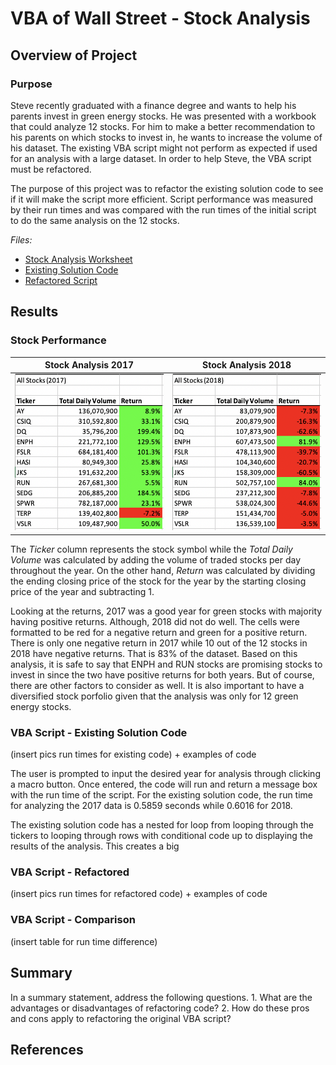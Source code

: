 # VBA of Wall Street - Stock Analysis

## Overview of Project

### Purpose

Steve recently graduated with a finance degree and wants to help his parents invest in green energy stocks. He was presented with a workbook that could analyze 12 stocks. For him to make a better recommendation to his parents on which stocks to invest in, he wants to increase the volume of his dataset. The existing VBA script might not perform as expected if used for an analysis with a large dataset. In order to help Steve, the VBA script must be refactored.

The purpose of this project was to refactor the existing solution code to see if it will make the script more efficient. Script performance was measured by their run times and was compared with the run times of the initial script to do the same analysis on the 12 stocks. 

*Files:*
- [Stock Analysis Worksheet](VBA_Challenge.xlsm)
- [Existing Solution Code](https://github.com/samanthajpv/Stock-Analysis/blob/7965c5472d6b09704e8b02932786e1943a8f7a00/Resources/Additional/Existing%20Solution%20Code.vbs)
- [Refactored Script](VBA_Challenge.vbs)

## Results

### Stock Performance

| Stock Analysis 2017  | Stock Analysis 2018 |
| ------------- | ------------- |
| <img src="https://github.com/samanthajpv/Stock-Analysis/blob/7965c5472d6b09704e8b02932786e1943a8f7a00/Resources/Additional/Stock%20Analysis%202017.png" width="250" height="250">|<img src="https://github.com/samanthajpv/Stock-Analysis/blob/7965c5472d6b09704e8b02932786e1943a8f7a00/Resources/Additional/Stock%20Analysis%202018.png" width="250" height="250">|

The *Ticker* column represents the stock symbol while the *Total Daily Volume* was calculated by adding the volume of traded stocks per day throughout the year. On the other hand, *Return* was calculated by dividing the ending closing price of the stock for the year by the starting closing price of the year and subtracting 1. 

Looking at the returns, 2017 was a good year for green stocks with majority having positive returns. Although, 2018 did not do well. The cells were formatted to be red for a negative return and green for a positive return. There is only one negative return in 2017 while 10 out of the 12 stocks in 2018 have negative returns. That is 83% of the dataset. Based on this analysis, it is safe to say that ENPH and RUN stocks are promising stocks to invest in since the two have positive returns for both years. But of course, there are other factors to consider as well. It is also important to have a diversified stock porfolio given that the analysis was only for 12 green energy stocks.

### VBA Script - Existing Solution Code
(insert pics run times for existing code) + examples of code

The user is prompted to input the desired year for analysis through clicking a macro button. Once entered, the code will run and return a message box with the run time of the script. For the existing solution code, the run time for analyzing the 2017 data is 0.5859 seconds while 0.6016 for 2018.

The existing solution code has a nested for loop from looping through the tickers to looping through rows with conditional code up to displaying the results of the analysis. This creates a big

### VBA Script - Refactored
(insert pics run times for refactored code) + examples of code


### VBA Script - Comparison
(insert table for run time difference)


## Summary
In a summary statement, address the following questions.
    1. What are the advantages or disadvantages of refactoring code?
    2. How do these pros and cons apply to refactoring the original VBA script?


## References
